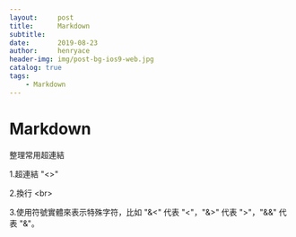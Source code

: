 ```yaml
---
layout:     post
title:      Markdown
subtitle:   
date:       2019-08-23
author:     henryace
header-img: img/post-bg-ios9-web.jpg
catalog: true
tags:
    - Markdown
---
```

# Markdown

整理常用超連結

1.超連結 "<>"

2.換行 &lt;br&gt;

3.使用符號實體來表示特殊字符，比如 "&&lt;" 代表 "<"，"&&gt;" 代表 ">"，"&&amp;" 代表 "&"。